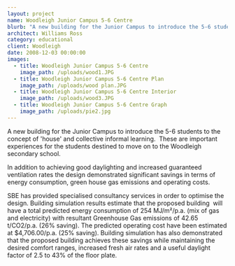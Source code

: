 ```yaml
---
layout: project
name: Woodleigh Junior Campus 5-6 Centre
blurb: "A new building for the Junior Campus to introduce the 5-6 students to the concept of 'house' and collective informal learning.\_ These are important experiences for the students destined to move on to the Woodleigh secondary school."
architect: Williams Ross
category: educational
client: Woodleigh
date: 2008-12-03 00:00:00
images:
  - title: Woodleigh Junior Campus 5-6 Centre
    image_path: /uploads/wood1.JPG
  - title: Woodleigh Junior Campus 5-6 Centre Plan
    image_path: /uploads/wood plan.JPG
  - title: Woodleigh Junior Campus 5-6 Centre Interior
    image_path: /uploads/wood3.JPG
  - title: Woodleigh Junior Campus 5-6 Centre Graph
    image_path: /uploads/pie2.jpg
---
```



A new building for the Junior Campus to introduce the 5-6 students to the concept of 'house' and collective informal learning.  These are important experiences for the students destined to move on to the Woodleigh secondary school.

In addition to achieving good daylighting and increased guaranteed ventilation rates the design demonstrated significant savings in terms of energy consumption, green house gas emissions and operating costs.

SBE has provided specialised consultancy services in order to optimise the design. Building simulation results estimate that the proposed building  will have a total predicted energy consumption of 254 MJ/m²/p.a. (mix of gas and electricity) with resultant Greenhouse Gas emissions of 42.65 t/CO2/p.a. (26% saving). The predicted operating cost have been estimated at $4,706.00/p.a. (25% saving). Building simulation has also demonstrated that the proposed building achieves these savings while maintaining the desired comfort ranges, increased fresh air rates and a useful daylight factor of 2.5 to 43% of the floor plate.